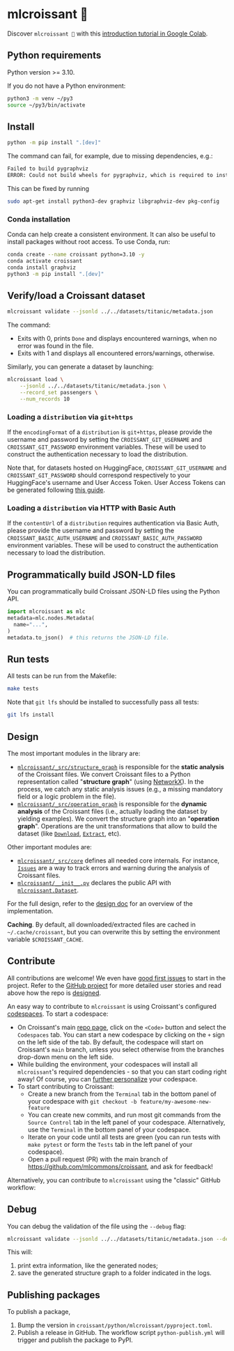 # mlcroissant 🥐

Discover `mlcroissant 🥐` with this
[introduction tutorial in Google Colab](https://colab.sandbox.google.com/github/mlcommons/croissant/blob/main/python/mlcroissant/recipes/introduction.ipynb).

## Python requirements

Python version >= 3.10.

If you do not have a Python environment:

```bash
python3 -m venv ~/py3
source ~/py3/bin/activate
```

## Install

```bash
python -m pip install ".[dev]"
```

The command can fail, for example, due to missing dependencies, e.g.:

```bash
Failed to build pygraphviz
ERROR: Could not build wheels for pygraphviz, which is required to install pyproject.toml-based projects
```

This can be fixed by running

```bash
sudo apt-get install python3-dev graphviz libgraphviz-dev pkg-config
```

### Conda installation
Conda can help create a consistent environment.
It can also be useful to install packages without root access.
To use Conda, run:

```bash
conda create --name croissant python=3.10 -y
conda activate croissant
conda install graphviz
python3 -m pip install ".[dev]"
```

## Verify/load a Croissant dataset

```bash
mlcroissant validate --jsonld ../../datasets/titanic/metadata.json
```

The command:

- Exits with 0, prints `Done` and displays encountered warnings, when no error was found in the file.
- Exits with 1 and displays all encountered errors/warnings, otherwise.

Similarly, you can generate a dataset by launching:

```bash
mlcroissant load \
    --jsonld ../../datasets/titanic/metadata.json \
    --record_set passengers \
    --num_records 10
```

### Loading a `distribution` via `git+https`

If the `encodingFormat` of a `distribution` is `git+https`, please provide the username and password by setting the `CROISSANT_GIT_USERNAME` and `CROISSANT_GIT_PASSWORD` environment variables. These will be used to construct the authentication necessary to load the distribution.

Note that, for datasets hosted on HuggingFace, `CROISSANT_GIT_USERNAME` and `CROISSANT_GIT_PASSWORD` should correspond respectively to your HuggingFace's username and User Access Token. User Access Tokens can be generated following [this guide](https://huggingface.co/docs/hub/security-tokens#user-access-tokens).

### Loading a `distribution` via HTTP with Basic Auth

If the `contentUrl` of a `distribution` requires authentication via Basic Auth, please provide the username and password by setting the `CROISSANT_BASIC_AUTH_USERNAME` and `CROISSANT_BASIC_AUTH_PASSWORD` environment variables. These will be used to construct the authentication necessary to load the distribution.

## Programmatically build JSON-LD files

You can programmatically build Croissant JSON-LD files using the Python API.

```python
import mlcroissant as mlc
metadata=mlc.nodes.Metadata(
  name="...",
)
metadata.to_json()  # this returns the JSON-LD file.
```

## Run tests

All tests can be run from the Makefile:

```bash
make tests
```

Note that `git lfs` should be installed to successfully pass all tests:

```bash
git lfs install
```

## Design

The most important modules in the library are:

- [`mlcroissant/_src/structure_graph`](./mlcroissant/_src/structure_graph/graph.py) is responsible for the **static analysis** of the Croissant files. We convert Croissant files to a Python representation called "**structure graph**" (using [NetworkX](https://networkx.org/)). In the process, we catch any static analysis issues (e.g., a missing mandatory field or a logic problem in the file).
- [`mlcroissant/_src/operation_graph`](./mlcroissant/_src/operation_graph/graph.py) is responsible for the **dynamic analysis** of the Croissant files (i.e., actually loading the dataset by yielding examples). We convert the structure graph into an "**operation graph**". Operations are the unit transformations that allow to build the dataset (like [`Download`](./mlcroissant/_src/operation_graph/operations/download.py), [`Extract`](./mlcroissant/_src/operation_graph/operations/extract.py), etc).

Other important modules are:

- [`mlcroissant/_src/core`](./mlcroissant/_src/core) defines all needed core internals. For instance, [`Issues`](./mlcroissant/_src/core/issues.py) are a way to track errors and warning during the analysis of Croissant files.
- [`mlcroissant/__init__.py`](./mlcroissant/__init__.py) declares the public API with [`mlcroissant.Dataset`](./mlcroissant/_src/datasets.py).

For the full design, refer to the [design doc](https://docs.google.com/document/d/1zYQIUX9ae1sZOOBq9OCsJ8JW8-Ejy3NLSeqaI5LtOEM/edit?resourcekey=0-CK78DfFvF7fnufyZqF3h3Q) for an overview of the implementation.

**Caching**. By default, all downloaded/extracted files are cached in `~/.cache/croissant`, but you can overwrite this by setting the environment variable `$CROISSANT_CACHE`.

## Contribute

All contributions are welcome! We even have [good first issues](https://github.com/mlcommons/croissant/issues?q=is%3Aissue+is%3Aopen+label%3A%22good+first+issue%22) to start in the project. Refer to the [GitHub project](https://github.com/orgs/mlcommons/projects/26) for more detailed user stories and read above how the repo is [designed](#design).

An easy way to contribute to `mlcroissant` is using Croissant's configured [codespaces](https://docs.github.com/en/codespaces/overview).
To start a codespace:

- On Croissant's main [repo page](https://github.com/mlcommons/croissant), click on the `<Code>` button and select the `Codespaces` tab. You can start a new codespace by clicking on the `+` sign on the left side of the tab. By default, the codespace will start on Croissant's `main` branch, unless you select otherwise from the branches drop-down menu on the left side.
- While building the environment, your codespaces will install all `mlcroissant`'s required dependencies - so that you can start coding right away! Of course, you can [further personalize](https://docs.github.com/en/codespaces/customizing-your-codespace/personalizing-github-codespaces-for-your-account) your codespace.
- To start contributing to Croissant:
  - Create a new branch from the `Terminal` tab in the bottom panel of your codespace with `git checkout -b feature/my-awesome-new-feature`
  - You can create new commits, and run most git commands from the `Source Control` tab in the left panel of your codespace. Alternatively, use the `Terminal` in the bottom panel of your codespace.
  - Iterate on your code until all tests are green (you can run tests with `make pytest` or form the `Tests` tab in the left panel of your codespace).
  - Open a pull request (PR) with the main branch of https://github.com/mlcommons/croissant, and ask for feedback!

Alternatively, you can contribute to `mlcroissant` using the "classic" GitHub workflow:

## Debug

You can debug the validation of the file using the `--debug` flag:

```bash
mlcroissant validate --jsonld ../../datasets/titanic/metadata.json --debug
```

This will:
1. print extra information, like the generated nodes;
2. save the generated structure graph to a folder indicated in the logs.

## Publishing packages

To publish a package,

1. Bump the version in `croissant/python/mlcroissant/pyproject.toml`.
2. Publish a release in GitHub. The workflow script `python-publish.yml` will trigger and publish the package to PyPI.

